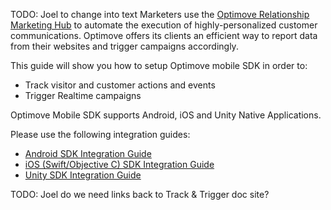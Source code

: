 TODO: Joel to change into text
Marketers use the [Optimove Relationship Marketing Hub](https://www.optimove.com/product) to automate the execution of highly-personalized customer communications. Optimove offers its clients an efficient way to report data from their websites and trigger campaigns accordingly.

This guide will show you how to setup Optimove mobile SDK in order to:

-   Track visitor and customer actions and events
-   Trigger Realtime campaigns

Optimove Mobile SDK supports Android, iOS and Unity Native Applications.

Please use the following integration guides:

 - [Android SDK Integration Guide](https://github.com/optimove-tech/Android-SDK-Integration-Guide)
 - [iOS (Swift/Objective C) SDK Integration Guide](https://github.com/optimove-tech/iOS-SDK-Integration-Guide)
 - [Unity SDK Integration Guide](https://github.com/optimove-tech/Unity-SDK-Integration-Guide)

 TODO: Joel do we need links back to Track & Trigger doc site?